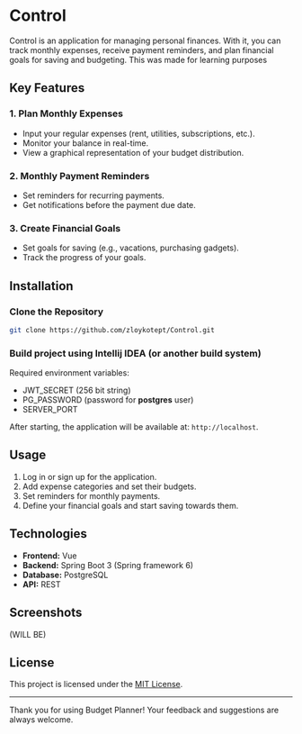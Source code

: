 # Control

Control is an application for managing personal finances. With it, you can track monthly expenses, receive payment reminders, and plan financial goals for saving and budgeting.
This was made for learning purposes

## Key Features

### 1. **Plan Monthly Expenses**
- Input your regular expenses (rent, utilities, subscriptions, etc.).
- Monitor your balance in real-time.
- View a graphical representation of your budget distribution.

### 2. **Monthly Payment Reminders**
- Set reminders for recurring payments.
- Get notifications before the payment due date.

### 3. **Create Financial Goals**
- Set goals for saving (e.g., vacations, purchasing gadgets).
- Track the progress of your goals.

## Installation

### Clone the Repository
```bash
git clone https://github.com/zloykotept/Control.git
```
### Build project using Intellij IDEA (or another build system)
Required environment variables:
- JWT_SECRET (256 bit string)
- PG_PASSWORD (password for **postgres** user)
- SERVER_PORT

After starting, the application will be available at: `http://localhost`.

## Usage
1. Log in or sign up for the application.
2. Add expense categories and set their budgets.
3. Set reminders for monthly payments.
4. Define your financial goals and start saving towards them.

## Technologies
- **Frontend:** Vue
- **Backend:** Spring Boot 3 (Spring framework 6)
- **Database:** PostgreSQL
- **API:** REST

## Screenshots
(WILL BE)

## License
This project is licensed under the [MIT License](LICENSE).

---

Thank you for using Budget Planner! Your feedback and suggestions are always welcome.

